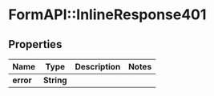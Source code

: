 # FormAPI::InlineResponse401

## Properties
Name | Type | Description | Notes
------------ | ------------- | ------------- | -------------
**error** | **String** |  | 


